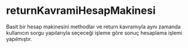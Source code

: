 ﻿# returnKavramiHesapMakinesi
Basit bir hesap makinesini methodlar ve return kavramıyla aynı zamanda kullanıcın sorgu yapılarıyla seçeceği işleme göre sonuç hesaplama işlemi yapılmıştır.
